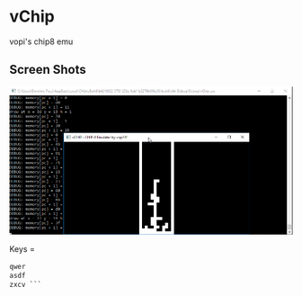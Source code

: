 # vChip
vopi's chip8 emu

## Screen Shots
![Screenshot 1](https://github.com/vopi181/vChip/blob/master/screenshots/screen1.png)


Keys = 
```1234
qwer
asdf
zxcv ```